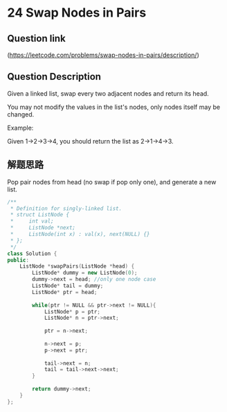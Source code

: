 # 24 Swap Nodes in Pairs

## Question link
(https://leetcode.com/problems/swap-nodes-in-pairs/description/)

## Question Description
Given a linked list, swap every two adjacent nodes and return its head.

You may not modify the values in the list's nodes, only nodes itself may be changed.


Example:

Given 1->2->3->4, you should return the list as 2->1->4->3.

## 解题思路
Pop pair nodes from head (no swap if pop only one), and generate a new list.

```c++
/**
 * Definition for singly-linked list.
 * struct ListNode {
 *     int val;
 *     ListNode *next;
 *     ListNode(int x) : val(x), next(NULL) {}
 * };
 */
class Solution {
public:
    ListNode *swapPairs(ListNode *head) {
        ListNode* dummy = new ListNode(0);
        dummy->next = head; //only one node case
        ListNode* tail = dummy;
        ListNode* ptr = head;
        
        while(ptr != NULL && ptr->next != NULL){
            ListNode* p = ptr;
            ListNode* n = ptr->next;
            
            ptr = n->next;
                
            n->next = p;
            p->next = ptr;
            
            tail->next = n;
            tail = tail->next->next;
        }
        
        return dummy->next;
    }
};
```
